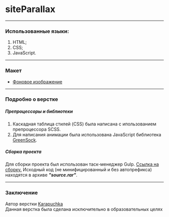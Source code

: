 # siteParallax

___

### Использованные языки:
1. HTML;
2. CSS;
3. JavaScript.
___

### Макет

* [Фоновое изображение](https://ru.freepik.com/free-photo/mountains-at-sunset_3224690.htm)

___

### Подробно о верстке

##### Препроцессоры и библиотеки
1. Каскадная таблица стилей (CSS) была написана с ипользованием препроцессора SCSS.
2. Для написания анимации была использована JavaScript библиотека [GreenSock](https://greensock.com/docs/v3/Installation?checked=core,scrollTrigger).

##### Сборка проекта
Для сборки проекта был использован таск-менеджер Gulp. [Ссылка на сборку.](https://github.com/Karapuchka/buildGulp)
Исходный код (не минифицированный и без автопрефикса) находятся в архиве ***"source.rar"***.

___

### Заключение 

Автор верстки [Karapuchka](https://github.com/Karapuchka)  
Данная верстка была сделана исключительно в образовательных целях
